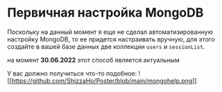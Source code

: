 # Первичная настройка MongoDB
Поскольку на данный момент я еще не сделал автоматизированную настройку MongoDB, то ее придется настраивать вручную, для этого создайте в вашей базе данных две коллекции `users` и `sessionList`.

на момент __30.06.2022__ этот способ является актуальным

У вас должно получиться что-то подобное:
![[https://github.com/ShizzaHo/Poster/blob/main/mongohelp.png]]
